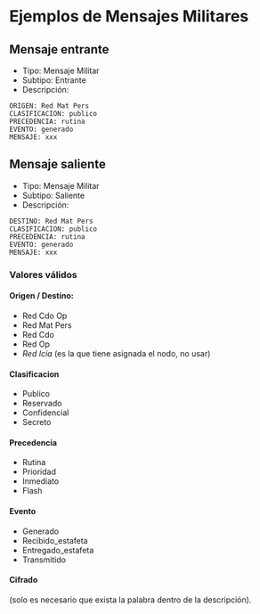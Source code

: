 # Ejemplos de Mensajes Militares

## Mensaje entrante
 - Tipo: Mensaje Militar
 - Subtipo: Entrante
 - Descripción:
```
ORIGEN: Red Mat Pers
CLASIFICACION: publico
PRECEDENCIA: rutina
EVENTO: generado
MENSAJE: xxx
```

## Mensaje saliente
 - Tipo: Mensaje Militar
 - Subtipo: Saliente
 - Descripción:
 ```
DESTINO: Red Mat Pers
CLASIFICACION: publico
PRECEDENCIA: rutina
EVENTO: generado
MENSAJE: xxx
```

### Valores válidos

#### Origen / Destino:
- Red Cdo Op
- Red Mat Pers
- Red Cdo
- Red Op
- *Red Icia* (es la que tiene asignada el nodo, no usar)
#### Clasificacion
- Publico
- Reservado
- Confidencial
- Secreto
#### Precedencia
- Rutina
- Prioridad
- Inmediato
- Flash
#### Evento
- Generado
- Recibido_estafeta
- Entregado_estafeta
- Transmitido
#### Cifrado
(solo es necesario que exista la palabra dentro de la descripción).